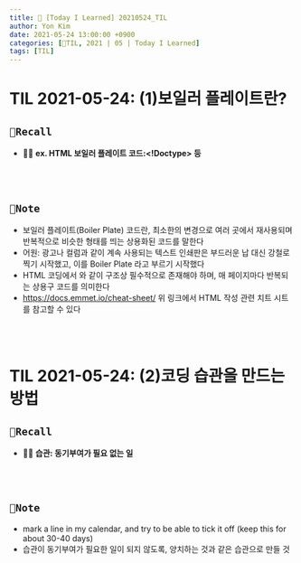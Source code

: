 ```yaml
---
title: 👀 [Today I Learned] 20210524_TIL
author: Yon Kim
date: 2021-05-24 13:00:00 +0900
categories: [👀TIL, 2021 | 05 | Today I Learned]
tags: [TIL]
---
```


# TIL 2021-05-24: (1)보일러 플레이트란?

## `🧭Recall`

- 🧙‍♂️ **ex. HTML 보일러 플레이트 코드:<!Doctype><html><body> 등**

<br><br>

## `📜Note`

- 보일러 플레이트(Boiler Plate) 코드란, 최소한의 변경으로 여러 곳에서 재사용되며 반복적으로 비슷한 형태를 띄는 상용화된 코드를 말한다
- 어원: 광고나 컬럼과 같이 계속 사용되는 텍스트 인쇄판은 부드러운 납 대신 강철로 찍기 시작했고, 이를 Boiler Plate 라고 부르기 시작했다
- HTML 코딩에서 <!Doctype HTML><html><head><body>와 같이 구조상 필수적으로 존재해야 하며, 매 페이지마다 반복되는 상용구 코드를 의미한다
- https://docs.emmet.io/cheat-sheet/ 위 링크에서 HTML 작성 관련 치트 시트를 참고할 수 있다

<br><br>

# TIL 2021-05-24: (2)코딩 습관을 만드는 방법

## `🧭Recall`

- 🧙‍♂️ **습관: 동기부여가 필요 없는 일**

<br><br>

## `📜Note`

- mark a line in my calendar, and try to be able to tick it off (keep this for about 30-40 days)
- 습관이 동기부여가 필요한 일이 되지 않도록, 양치하는 것과 같은 습관으로 만들 것
